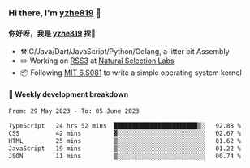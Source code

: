 ### Hi there, I'm [yzhe819](https://github.com/yzhe819) 👋

#### 你好呀，我是 [yzhe819](https://github.com/yzhe819) 捏👋

- :hammer_and_pick: C/Java/Dart/JavaScript/Python/Golang, a litter bit Assembly
- :pencil2: Working on [RSS3](https://github.com/NaturalSelectionLabs/RSS3) at [Natural Selection Labs](https://github.com/NaturalSelectionLabs)
- 📦 Following [MIT 6.S081](https://pdos.csail.mit.edu/6.S081/2020/) to write a simple operating system kernel



#### 📝 Weekly development breakdown

<!--START_SECTION:waka-->

```txt
From: 29 May 2023 - To: 05 June 2023

TypeScript   24 hrs 52 mins  ███████████████████████▒░   92.88 %
CSS          42 mins         ▓░░░░░░░░░░░░░░░░░░░░░░░░   02.67 %
HTML         25 mins         ▒░░░░░░░░░░░░░░░░░░░░░░░░   01.62 %
JavaScript   19 mins         ▒░░░░░░░░░░░░░░░░░░░░░░░░   01.22 %
JSON         11 mins         ▒░░░░░░░░░░░░░░░░░░░░░░░░   00.74 %
```

<!--END_SECTION:waka-->



